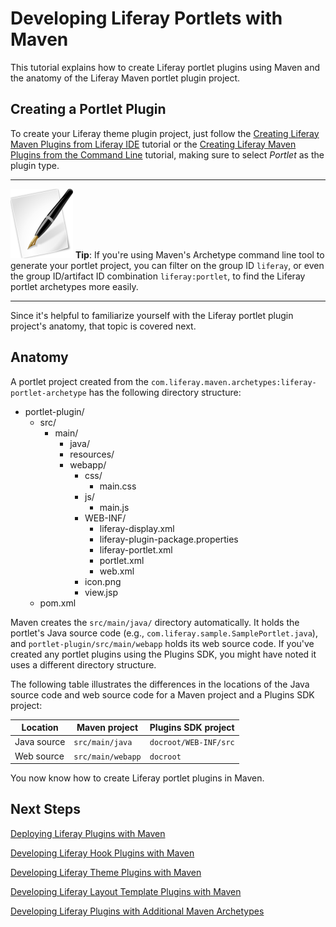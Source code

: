 # Developing Liferay Portlets with Maven [](id=creating-liferay-portlets-with-maven-lp-6-2-develop-tutorial)

This tutorial explains how to create Liferay portlet plugins using Maven and the
anatomy of the Liferay Maven portlet plugin project. 

## Creating a Portlet Plugin

To create your Liferay theme plugin project, just follow the
[Creating Liferay Maven Plugins from Liferay IDE](https://www-ldn.liferay.com/develop/tutorials/-/knowledge_base/creating-liferay-maven-plugins-from-liferay-ide-lp-6-2-develop-tutorial)
tutorial or the
[Creating Liferay Maven Plugins from the Command Line](https://www-ldn.liferay.com/develop/tutorials/-/knowledge_base/creating-liferay-maven-plugins-from-the-command-lin-lp-6-2-develop-tutorial)
tutorial, making sure to select *Portlet* as the plugin type. 

---

![tip](../../images/tip-pen-paper.png) **Tip**: If you're using Maven's
Archetype command line tool to generate your portlet project, you can filter on
the group ID `liferay`, or even the group ID/artifact ID combination
`liferay:portlet`, to find the Liferay portlet archetypes more easily. 

---

Since it's helpful to familiarize yourself with the Liferay portlet plugin
project's anatomy, that topic is covered next. 

## Anatomy

A portlet project created from the
`com.liferay.maven.archetypes:liferay-portlet-archetype` has the following
directory structure: 

- portlet-plugin/
    - src/
        - main/
            - java/
            - resources/
            - webapp/
                - css/
                    - main.css
                - js/
                    - main.js
                - WEB-INF/
                    - liferay-display.xml
                    - liferay-plugin-package.properties
                    - liferay-portlet.xml
                    - portlet.xml
                    - web.xml
                - icon.png
                - view.jsp
    - pom.xml

Maven creates the `src/main/java/` directory automatically. It holds the
portlet's Java source code (e.g., `com.liferay.sample.SamplePortlet.java`), and
`portlet-plugin/src/main/webapp` holds its web source code. If you've created
any portlet plugins using the Plugins SDK, you might have noted it uses a
different directory structure. 

The following table illustrates the differences in the locations of the Java
source code and web source code for a Maven project and a Plugins SDK project: 

Location    | Maven project     | Plugins SDK project   |
----------- | ----------------- | --------------------- |
Java source | `src/main/java`   | `docroot/WEB-INF/src` |
Web source  | `src/main/webapp` | `docroot`             |

You now know how to create Liferay portlet plugins in Maven. 

## Next Steps

<!-- Add this back when a tutorial is available that explains the anatomy. - Jim

To view the full directory structure of a portlet developed via the Liferay
Plugins SDK, visit our [Anatomy of a Portlet](www.liferay.com) tutorial.

For detailed information on creating portlet plugins, see 
[Developing Portlet Applications](http://www.liferay.com).
-->

[Deploying Liferay Plugins with Maven](/tutorials/-/knowledge_base/deploying-liferay-plugins-with-maven-lp-6-2-develop-tutorial)

[Developing Liferay Hook Plugins with Maven](/tutorials/-/knowledge_base/developing-liferay-hook-plugins-with-maven-lp-6-2-develop-tutorial)

[Developing Liferay Theme Plugins with Maven](/tutorials/-/knowledge_base/developing-liferay-theme-plugins-with-maven-lp-6-2-develop-tutorial)

[Developing Liferay Layout Template Plugins with Maven](/tutorials/-/knowledge_base/developing-liferay-layout-template-plugins-with-mav-lp-6-2-develop-tutorial)

[Developing Liferay Plugins with Additional Maven Archetypes](/tutorials/-/knowledge_base/developing-liferay-plugins-with-additional-maven-ar-lp-6-2-develop-tutorial)

